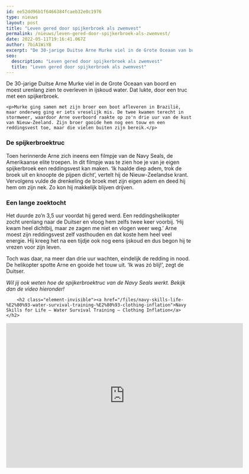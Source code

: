 ```yaml
---
id: ee52dd96b1f6466384fcaeb32e0c1976
type: nieuws
layout: post
title: "Leven gered door spijkerbroek als zwemvest"
permalink: /nieuws/leven-gered-door-spijkerbroek-als-zwemvest/
date: 2022-05-11T19:16:41.067Z
author: 7biA1WiYB
excerpt: "De 30-jarige Duitse Arne Murke viel in de Grote Oceaan van boord en moest urenlang zien te overleven in ijskoud water. Dat lukte, door een truc met een spijkerbroek.  "
seo:
  description: "Leven gered door spijkerbroek als zwemvest"
  title: "Leven gered door spijkerbroek als zwemvest"
---
```

De 30-jarige Duitse Arne Murke viel in de Grote Oceaan van boord en moest urenlang zien te overleven in ijskoud water. Dat lukte, door een truc met een spijkerbroek.  

    <p>Murke ging samen met zijn broer een boot afleveren in Brazilië, maar onderweg ging er iets vreselijk mis. De twee kwamen terecht in stormweer, waardoor Arne overboord raakte op zo'n drie uur van de kust van Nieuw-Zeeland. Zijn broer gooide hem nog een touw en een reddingsvest toe, maar die vielen buiten zijn bereik.</p>
<h3>De spijkerbroektruc</h3>
<p>Toen herinnerde Arne zich ineens een filmpje van de Navy Seals, de Amerikaanse elite troepen. In dit filmpje was te zien hoe je van je eigen spijkerbroek een reddingsvest kan maken. ‘Ik haalde diep adem, trok de broek uit en knoopte de pijpen dicht’, vertelt hij de Nieuw-Zeelandse krant. Vervolgens vulde de drenkeling de broek met zijn eigen adem en deed hij hem om zijn nek. Zo kon hij makkelijk blijven drijven.</p>
<h3>Een lange zoektocht</h3>
<p>Het duurde zo’n 3,5 uur voordat hij gered werd. Een reddingshelikopter zocht urenlang naar de Duitser en vloog hem zelfs twee keer voorbij. ‘Hij kwam heel dichtbij, maar ze zagen me niet en vlogen weer weg.’ Arne moest zijn reddingsvest zelf vasthouden en dat koste hem heel veel energie. Hij kreeg het na een tijdje ook nog eens ijskoud en dus begon hij te vrezen voor zijn leven.</p>
<p>Toch was daar, na meer dan drie uur wachten, eindelijk de redding in nood. De helikopter spotte Arne en gooide het touw uit. ‘Ik was zó blij!’, zegt de Duitser.</p>
<p><em>Wil jij ook weten hoe de spijkerbroektruc van de Navy Seals werkt. Bekijk dan de video hieronder!</em></p>
<p><div class="media media-element-container media-default"><div id="file-536501" class="file file-video file-video-youtube">

        <h2 class="element-invisible"><a href="/files/navy-skills-life-%E2%80%93-water-survival-training-%E2%80%93-clothing-inflation">Navy Skills for Life – Water Survival Training – Clothing Inflation</a></h2>
    
  
  <div class="content">
    <div class="media-youtube-video media-element file-default media-youtube-1">
  <iframe class="media-youtube-player" width="640" height="390" title="Navy Skills for Life – Water Survival Training – Clothing Inflation" src="https://www.youtube.com/embed/oNTSoKg6xHM?wmode=opaque&controls=" name="Navy Skills for Life – Water Survival Training – Clothing Inflation" frameborder="0" allowfullscreen="">Video van Navy Skills for Life – Water Survival Training – Clothing Inflation</iframe>
</div>
  </div>

  
</div>
</div>  
